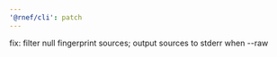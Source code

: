 ```yaml
---
'@rnef/cli': patch
---
```


fix: filter null fingerprint sources; output sources to stderr when --raw
